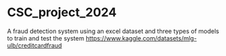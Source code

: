 # CSC_project_2024
A fraud detection system using an excel dataset and three types of models to train and test the system
https://www.kaggle.com/datasets/mlg-ulb/creditcardfraud
